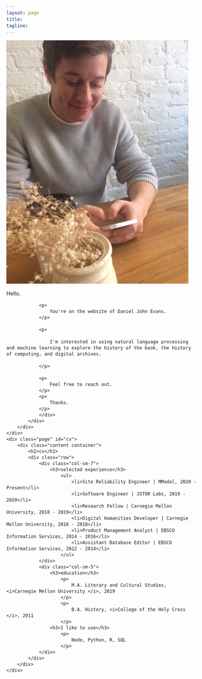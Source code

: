 ```yaml
---
layout: page
title:
tagline:
---
```


<div class="main">
    <div class="page" id="about">
        <div class="content container-fluid">
            <div class="row">
                <div class="col-sm-2">
                    <img class="img-circle" src="/assets/62612.jpeg" alt="danieljevans">
                </div>
                <div class="col-sm-6">
                <p>
                    Hello.
                </p>

                <p>
                    You're on the website of Daniel John Evans.
                </p>

                <p>

                    I'm interested in using natural language processing and machine learning to explore the history of the book, the history of computing, and digital archives.

                </p>

                <p>
                    Feel free to reach out.
                </p>
                <p>
                    Thanks.
                </p>
                </div>
            </div>
        </div>
    </div>
    <div class="page" id="cv">
        <div class="content container">
            <h2>cv</h2>
            <div class="row">
                <div class="col-sm-7">
                    <h3>selected experience</h3>
                        <ul>
                            <li>Site Reliability Engineer | MModal, 2020 - Present</li>
                            <li>Software Engineer | JSTOR Labs, 2019 - 2020</li>
                            <li>Research Fellow | Carnegie Mellon University, 2018 - 2019</li>
                            <li>Digital Humanities Developer | Carnegie Mellon University, 2016 - 2018</li>
                            <li>Product Management Analyst | EBSCO Information Services, 2014 - 2016</li>
                            <li>Assistant Database Editor | EBSCO Information Services, 2012 - 2014</li>
                        </ul>
                </div>
                <div class="col-sm-5">
                    <h3>education</h3>
                        <p>
                            M.A. Literary and Cultural Studies, <i>Carnegie Mellon University </i>, 2019
                        </p>
                        <p>
                            B.A. History, <i>College of the Holy Cross </i>, 2011
                        </p>
                    <h3>I like to use</h3>
                        <p>
                            Node, Python, R, SQL
                        </p>
                </div>
            </div>
        </div>
    </div>
